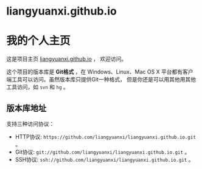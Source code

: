 liangyuanxi.github.io
=====================
# 我的个人主页

这是项目主页 [liangyuanxi.github.io](https://github.com/liangyuanxi/liangyuanxi.github.io) ，
欢迎访问。

这个项目的版本库是 **Git格式** ，在 Windows、Linux、Mac OS X
平台都有客户端工具可以访问。虽然版本库只提供Git一种格式，
但是你还是可以用其他用其他工具访问，如 ``svn`` 和 ``hg`` 。

## 版本库地址

支持三种访问协议：

* HTTP协议: `https://github.com/liangyuanxi/liangyuanxi.github.io.git` 。
* Git协议: `git://github.com/liangyuanxi/liangyuanxi.github.io.git` 。
* SSH协议: `ssh://github.com/liangyuanxi/liangyuanxi.github.io.git` 。
